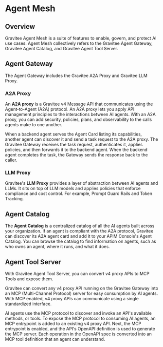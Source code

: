 # Agent Mesh

## Overview

Gravitee Agent Mesh is a suite of features to enable, govern, and protect AI use cases. Agent Mesh collectively refers to the Gravitee Agent Gateway, Gravitee Agent Catalog, and Gravitee Agent Tool Server.

## Agent Gateway

The Agent Gateway includes the Gravitee A2A Proxy and Gravitee LLM Proxy.&#x20;

### A2A Proxy

An **A2A proxy** is a Gravitee v4 Message API that communicates using the Agent-to-Agent (A2A) protocol. An A2A proxy lets you apply API management principles to the interactions between AI agents. With an A2A proxy, you can add security, policies, plans, and observability to the calls agents make to one another.

When a backend agent serves the Agent Card listing its capabilities, another agent can discover it and send a task request to the A2A proxy. The Gravitee Gateway receives the task request, authenticates it, applies policies, and then forwards it to the backend agent. When the backend agent completes the task, the Gateway sends the response back to the caller.

### LLM Proxy

Gravitee's **LLM Proxy** provides a layer of abstraction between AI agents and LLMs. It sits on top of LLM models and applies policies that enforce compliance and cost control. For example, Prompt Guard Rails and Token Tracking.

## Agent Catalog

The **Agent Catalog** is a centralized catalog of all the AI agents built across your organization. If an agent is compliant with the A2A protocol, Gravitee can discover its A2A agent card and add it to your APIM Console's Agent Catalog. You can browse the catalog to find information on agents, such as who owns an agent, where it runs, and what it does.

## Agent Tool Server

With Gravitee Agent Tool Server, you can convert v4 proxy APIs to MCP Tools and expose them.

Gravitee can convert any v4 proxy API running on the Gravitee Gateway into an MCP (Multi-Channel Protocol) server for easy consumption by AI agents. With MCP enabled, v4 proxy APIs can communicate using a single standardized interface.

AI agents use the MCP protocol to discover and invoke an API's available methods, or tools. To expose the MCP protocol to consuming AI agents, an MCP entrypoint is added to an existing v4 proxy API. Next, the MCP entrypoint is enabled, and the API's OpenAPI definition is used to generate the MCP server. Each operation in the OpenAPI spec is converted into an MCP tool definition that an agent can understand.
